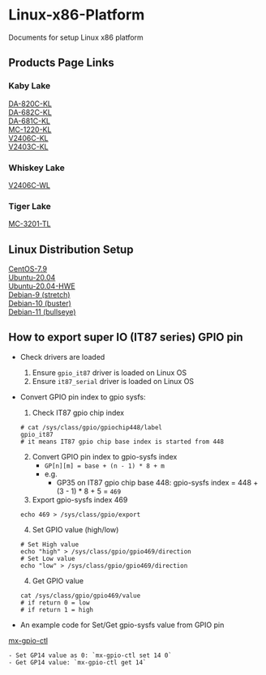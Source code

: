 # Linux-x86-Platform
Documents for setup Linux x86 platform

## Products Page Links
### Kaby Lake
[DA-820C-KL](/products/DA-820C-KL.md)<br>
[DA-682C-KL](/products/DA-682C-KL.md)<br>
[DA-681C-KL](/products/DA-681C-KL.md)<br>
[MC-1220-KL](/products/MC-1220-KL.md)<br>
[V2406C-KL](/products/V2406C-KL.md)<br>
[V2403C-KL](/products/V2403C-KL.md)

### Whiskey Lake
[V2406C-WL](/products/V2406C-WL.md)

### Tiger Lake
[MC-3201-TL](/products/MC-3201-TL.md)

## Linux Distribution Setup
[CentOS-7.9](/dist/CentOS-7.9.md)<br>
[Ubuntu-20.04](/dist/Ubuntu-20.04.md)<br>
[Ubuntu-20.04-HWE](/dist/Ubuntu-20.04-HWE.md)<br>
[Debian-9 (stretch)](/dist/Debian-9.md)<br>
[Debian-10 (buster)](/dist/Debian-10.md)<br>
[Debian-11 (bullseye)](/dist/Debian-11.md)

## How to export super IO (IT87 series) GPIO pin

- Check drivers are loaded
    1. Ensure `gpio_it87` driver is loaded on Linux OS
    2. Ensure `it87_serial` driver is loaded on Linux OS

- Convert GPIO pin index to gpio sysfs:
    1. Check IT87 gpio chip index
    ```bash=
    # cat /sys/class/gpio/gpiochip448/label
    gpio_it87
    # it means IT87 gpio chip base index is started from 448
    ```
    2. Convert GPIO pin index to gpio-sysfs index
        - `GP[n][m] = base + (n - 1) * 8 + m`
        - e.g.
            - GP35 on IT87 gpio chip base 448:
              gpio-sysfs index = 448 + (3 - 1) * 8 + 5 = `469`
    3. Export gpio-sysfs index 469
    ```bash=
    echo 469 > /sys/class/gpio/export
    ```
    4. Set GPIO value (high/low)
    ```bash=
    # Set High value
    echo "high" > /sys/class/gpio/gpio469/direction
    # Set Low value
    echo "low" > /sys/class/gpio/gpio469/direction
    ```
    4. Get GPIO value
    ```bash=
    cat /sys/class/gpio/gpio469/value
    # if return 0 = low
    # if return 1 = high
    ```

- An example code for Set/Get gpio-sysfs value from GPIO pin

[mx-gpio-ctl](tools/mx-gpio-ctl)

	- Set GP14 value as 0: `mx-gpio-ctl set 14 0`
	- Get GP14 value: `mx-gpio-ctl get 14`
